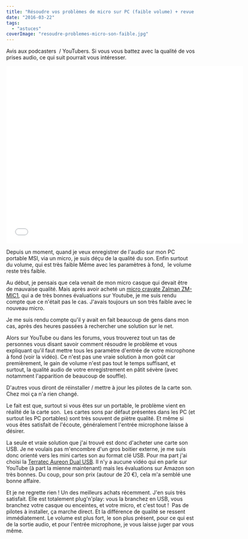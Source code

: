 ```yaml
---
title: "Résoudre vos problèmes de micro sur PC (faible volume) + revue carte son USB Terratec Dual Aureon USB"
date: "2016-03-22"
tags:
  - "astuces"
coverImage: "resoudre-problemes-micro-son-faible.jpg"
---
```


Avis aux podcasters  / YouTubers. Si vous vous battez avec la qualité de vos prises audio, ce qui suit pourrait vous intéresser.<!--more-->

<iframe src="//www.youtube.com/embed/ERpJUOl8UOY" height="474" width="632" allowfullscreen frameborder="0"></iframe>

Depuis un moment, quand je veux enregistrer de l'audio sur mon PC portable MSI, via un micro, je suis déçu de la qualité du son. Enfin surtout du volume, qui est très faible Même avec les paramètres à fond,  le volume reste très faible.

Au début, je pensais que cela venait de mon micro casque qui devait être de mauvaise qualité. Mais après avoir acheté un [micro cravate Zalman ZM-MIC1](http://amzn.to/1brG9kJ "Voir le micro cravate ZM-MIC1 sur Amazon"), qui a de très bonnes évaluations sur Youtube, je me suis rendu compte que ce n'était pas le cas. J'avais toujours un son très faible avec le nouveau micro.

Je me suis rendu compte qu'il y avait en fait beaucoup de gens dans mon cas, après des heures passées à rechercher une solution sur le net.

Alors sur YouTube ou dans les forums, vous trouverez tout un tas de personnes vous disant savoir comment résoudre le problème et vous expliquant qu'il faut mettre tous les paramètre d'entrée de votre microphone à fond (voir la vidéo). Ce n'est pas une vraie solution à mon goût car premièrement, le gain de volume n'est pas tout le temps suffisant, et surtout, la qualité audio de votre enregistrement en pâtit sévère (avec notamment l'apparition de beaucoup de souffle).

D'autres vous diront de réinstaller / mettre à jour les pilotes de la carte son. Chez moi ça n'a rien changé.

Le fait est que, surtout si vous êtes sur un portable, le problème vient en réalité de la carte son.  Les cartes sons par défaut présentes dans les PC (et surtout les PC portables) sont très souvent de piètre qualité. Et même si vous êtes satisfait de l'écoute, généralement l'entrée microphone laisse à désirer.

La seule et vraie solution que j'ai trouvé est donc d'acheter une carte son USB. Je ne voulais pas m'encombre d'un gros boitier externe, je me suis donc orienté vers les mini cartes son au format clé USB. Pour ma part j'ai choisi la [Terratec Aureon Dual USB](http://amzn.to/16a20fr "Voir la carte son USB Terratec Aureon Dual USB sur Amazon"). Il n'y a aucune vidéo qui en parle sur YouTube (à part la mienne maintenant) mais les évaluations sur Amazon son très bonnes. Du coup, pour son prix (autour de 20 €), cela m'a semblé une bonne affaire.

Et je ne regrette rien ! Un des meilleurs achats récemment. J'en suis très satisfait. Elle est totalement plug'n'play: vous la branchez en USB, vous branchez votre casque ou enceintes, et votre micro, et c'est tout !  Pas de pilotes à installer, ça marche direct. Et la différence de qualité se ressent immédiatement. Le volume est plus fort, le son plus présent, pour ce qui est de la sortie audio, et pour l'entrée microphone, je vous laisse juger par vous même.
